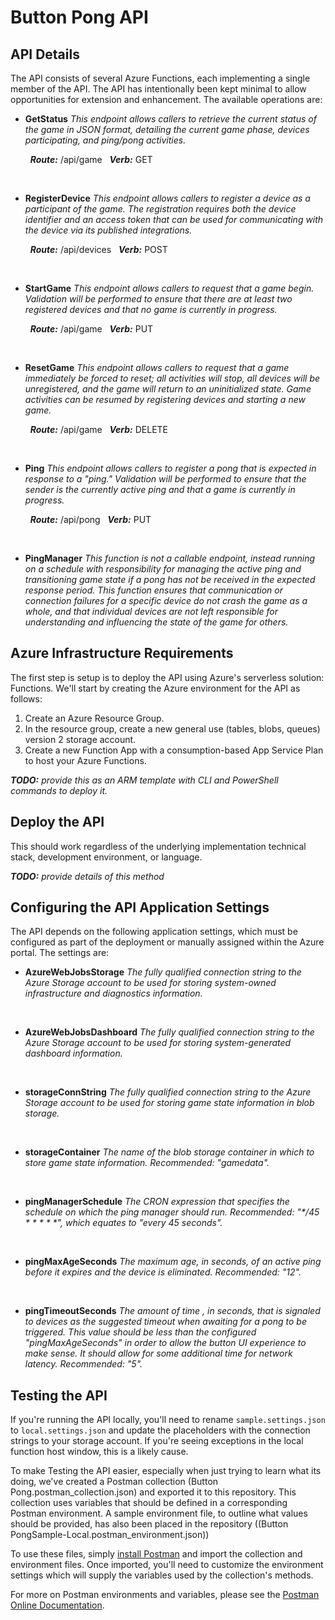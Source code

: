 # Button Pong API

## API Details

The API consists of several Azure Functions, each implementing a single member of the API.  The API has intentionally been kept minimal to allow opportunities for extension and enhancement.  The available operations are:

* **GetStatus**
  _This endpoint allows callers to retrieve the current status of the game in JSON format, detailing the current game phase, devices participating, and ping/pong activities._

  &nbsp;&nbsp;_**Route:**_ /api/game
  &nbsp;&nbsp;_**Verb:**_ GET

  &nbsp;

* **RegisterDevice**
  _This endpoint allows callers to register a device as a participant of the game.  The registration requires both the device identifier and an access token that can be used for communicating with the device via its published integrations._

  &nbsp;&nbsp;_**Route:**_ /api/devices
  &nbsp;&nbsp;_**Verb:**_ POST

  &nbsp;

* **StartGame**
  _This endpoint allows callers to request that a game begin.  Validation will be performed to ensure that there are at least two registered devices and that no game is currently in progress._

  &nbsp;&nbsp;_**Route:**_ /api/game
  &nbsp;&nbsp;_**Verb:**_ PUT

  &nbsp;

* **ResetGame**
  _This endpoint allows callers to request that a game immediately be forced to reset; all activities will stop, all devices will be unregistered, and the game will return to an uninitialized state.  Game activities can be resumed by registering devices and starting a new game._

  &nbsp;&nbsp;_**Route:**_ /api/game
  &nbsp;&nbsp;_**Verb:**_ DELETE

  &nbsp;

* **Ping**
  _This endpoint allows callers to register a pong that is expected in response to a "ping."  Validation will be performed to ensure that the sender is the currently active ping and that a game is currently in progress._

  &nbsp;&nbsp;_**Route:**_ /api/pong
  &nbsp;&nbsp;_**Verb:**_ PUT

  &nbsp;

* **PingManager**
  _This function is not a callable endpoint, instead running on a schedule with responsibility for managing the active ping and transitioning game state if a pong has not be received in the expected response period.  This function ensures that communication or connection failures for a specific device do not crash the game as a whole, and that individual devices are not left responsible for understanding and influencing the state of the game for others._

## Azure Infrastructure Requirements

The first step is setup is to deploy the API using Azure's serverless solution: Functions. We'll start by creating the Azure environment for the API as follows:

1. Create an Azure Resource Group.
1. In the resource group, create a new general use (tables, blobs, queues) version 2 storage account.
1. Create a new Function App with a consumption-based App Service Plan to host your Azure Functions.

_**TODO:** provide this as an ARM template with CLI and PowerShell commands to deploy it._

## Deploy the API
This should work regardless of the underlying implementation technical stack, development environment, or language.

_**TODO:** provide details of this method_

## Configuring the API Application Settings

The API depends on the following application settings, which must be configured as part of the deployment or manually assigned within the Azure portal.  The settings are:

* **AzureWebJobsStorage**
  _The fully qualified connection string to the Azure Storage account to be used for storing system-owned infrastructure and diagnostics information._

  &nbsp;

* **AzureWebJobsDashboard**
  _The fully qualified connection string to the Azure Storage account to be used for storing system-generated dashboard information._

  &nbsp;

* **storageConnString**
  _The fully qualified connection string to the Azure Storage account to be used for storing game state information in blob storage._

  &nbsp;

* **storageContainer**
  _The name of the blob storage container in which to store game state information.  Recommended: "gamedata"._

  &nbsp;

* **pingManagerSchedule**
  _The CRON expression that specifies the schedule on which the ping manager should run.  Recommended: "*/45 * * * * *", which equates to "every 45 seconds"._

  &nbsp;

* **pingMaxAgeSeconds**
  _The maximum age, in seconds, of an active ping before it expires and the device is eliminated.  Recommended: "12"._

  &nbsp;

* **pingTimeoutSeconds**
  _The amount of time , in seconds, that is signaled to devices as the suggested timeout when awaiting for a pong to be triggered.  This value should be less than the configured "pingMaxAgeSeconds" in order to allow the button UI experience to make sense.  It should allow for some additional time for network latency.  Recommended: "5"._

## Testing the API

If you're running the API locally, you'll need to rename `sample.settings.json` to `local.settings.json` and update the placeholders with the connection strings to your storage account.  If you're seeing exceptions in the local function host window, this is a likely cause.

To make Testing the API easier, especially when just trying to learn what its doing, we've created a Postman collection (Button Pong.postman_collection.json) and exported it to this repository. This collection uses variables that should be defined in a corresponding Postman environment. A sample environment file, to outline what values should be provided, has also been placed in the repository ((Button PongSample-Local.postman_environment.json))

To use these files, simply [install Postman](https://www.getpostman.com/) and import the collection and environment files. Once imported, you'll need to customize the environment settings which will supply the variables used by the collection's methods.

For more on Postman environments and variables, please see the [Postman Online Documentation](https://www.getpostman.com/docs/postman/environments_and_globals/manage_environments).